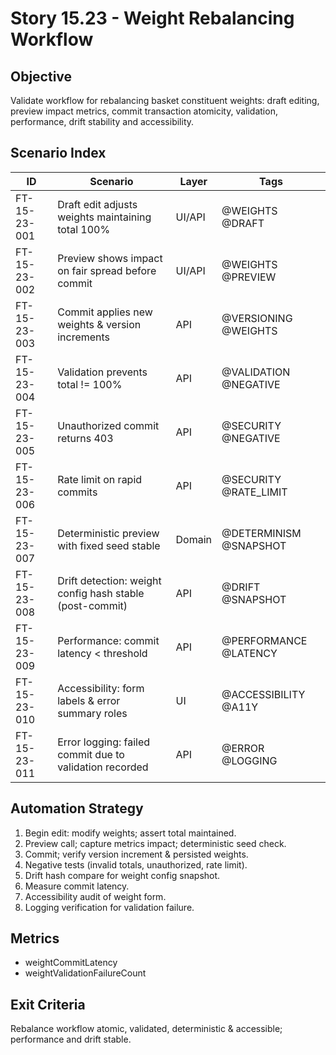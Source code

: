 # Story 15.23 - Weight Rebalancing Workflow

## Objective
Validate workflow for rebalancing basket constituent weights: draft editing, preview impact metrics, commit transaction atomicity, validation, performance, drift stability and accessibility.

## Scenario Index
| ID | Scenario | Layer | Tags |
|----|----------|-------|------|
| FT-15-23-001 | Draft edit adjusts weights maintaining total 100% | UI/API | @WEIGHTS @DRAFT |
| FT-15-23-002 | Preview shows impact on fair spread before commit | UI/API | @WEIGHTS @PREVIEW |
| FT-15-23-003 | Commit applies new weights & version increments | API | @VERSIONING @WEIGHTS |
| FT-15-23-004 | Validation prevents total != 100% | API | @VALIDATION @NEGATIVE |
| FT-15-23-005 | Unauthorized commit returns 403 | API | @SECURITY @NEGATIVE |
| FT-15-23-006 | Rate limit on rapid commits | API | @SECURITY @RATE_LIMIT |
| FT-15-23-007 | Deterministic preview with fixed seed stable | Domain | @DETERMINISM @SNAPSHOT |
| FT-15-23-008 | Drift detection: weight config hash stable (post-commit) | API | @DRIFT @SNAPSHOT |
| FT-15-23-009 | Performance: commit latency < threshold | API | @PERFORMANCE @LATENCY |
| FT-15-23-010 | Accessibility: form labels & error summary roles | UI | @ACCESSIBILITY @A11Y |
| FT-15-23-011 | Error logging: failed commit due to validation recorded | API | @ERROR @LOGGING |

## Automation Strategy
1. Begin edit: modify weights; assert total maintained.
2. Preview call; capture metrics impact; deterministic seed check.
3. Commit; verify version increment & persisted weights.
4. Negative tests (invalid totals, unauthorized, rate limit).
5. Drift hash compare for weight config snapshot.
6. Measure commit latency.
7. Accessibility audit of weight form.
8. Logging verification for validation failure.

## Metrics
- weightCommitLatency
- weightValidationFailureCount

## Exit Criteria
Rebalance workflow atomic, validated, deterministic & accessible; performance and drift stable.

